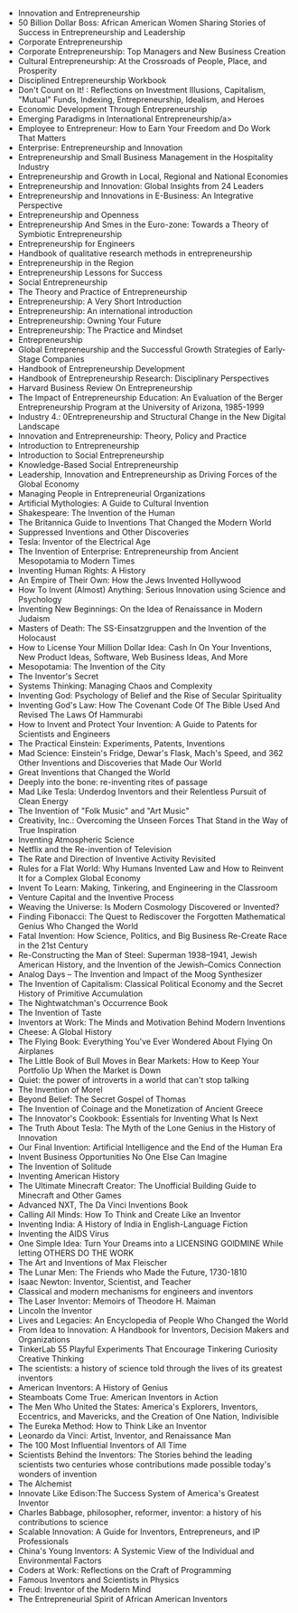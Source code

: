 <ul>


 <li><a target="_blank" href="https://github.com/manjunath5496/Entrepreneurship-Books/blob/master/ent(1).pdf" style="text-decoration:none;">Innovation and Entrepreneurship</a></li>
                            
 <li><a target="_blank" href="https://github.com/manjunath5496/Entrepreneurship-Books/blob/master/ent(2).pdf" style="text-decoration:none;">50 Billion Dollar Boss: African American Women Sharing Stories of Success in Entrepreneurship and Leadership</a></li>

<li><a target="_blank" href="https://github.com/manjunath5496/Entrepreneurship-Books/blob/master/ent(3).pdf" style="text-decoration:none;">Corporate Entrepreneurship</a></li>
 <li><a target="_blank" href="https://github.com/manjunath5496/Entrepreneurship-Books/blob/master/ent(4).pdf" style="text-decoration:none;">Corporate Entrepreneurship: Top Managers and New Business Creation</a></li>                              
<li><a target="_blank" href="https://github.com/manjunath5496/Entrepreneurship-Books/blob/master/ent(5).pdf" style="text-decoration:none;">Cultural Entrepreneurship: At the Crossroads of People, Place, and Prosperity</a></li>

 <li><a target="_blank" href="https://github.com/manjunath5496/Entrepreneurship-Books/blob/master/ent(6).pdf" style="text-decoration:none;">Disciplined Entrepreneurship Workbook</a></li>
                            
 <li><a target="_blank" href="https://github.com/manjunath5496/Entrepreneurship-Books/blob/master/ent(7).pdf" style="text-decoration:none;">Don't Count on It! : Reflections on Investment Illusions, Capitalism, "Mutual" Funds, Indexing, Entrepreneurship, Idealism, and Heroes</a></li>

<li><a target="_blank" href="https://github.com/manjunath5496/Entrepreneurship-Books/blob/master/ent(8).pdf" style="text-decoration:none;">Economic Development Through Entrepreneurship</a></li>
 <li><a target="_blank" href="https://github.com/manjunath5496/Entrepreneurship-Books/blob/master/ent(9).pdf" style="text-decoration:none;">Emerging Paradigms in International Entrepreneurship/a></li>                              
<li><a target="_blank" href="https://github.com/manjunath5496/Entrepreneurship-Books/blob/master/ent(10).pdf" style="text-decoration:none;">Employee to Entrepreneur: How to Earn Your Freedom and Do Work That Matters</a></li>


 <li><a target="_blank" href="https://github.com/manjunath5496/Entrepreneurship-Books/blob/master/ent(11).pdf" style="text-decoration:none;">Enterprise: Entrepreneurship and Innovation</a></li>
                            
 <li><a target="_blank" href="https://github.com/manjunath5496/Entrepreneurship-Books/blob/master/ent(12).pdf" style="text-decoration:none;">Entrepreneurship and Small Business Management in the Hospitality Industry</a></li>

<li><a target="_blank" href="https://github.com/manjunath5496/Entrepreneurship-Books/blob/master/ent(13).pdf" style="text-decoration:none;"> Entrepreneurship and Growth in Local, Regional and National Economies</a></li>
 <li><a target="_blank" href="https://github.com/manjunath5496/Entrepreneurship-Books/blob/master/ent(14).pdf" style="text-decoration:none;"> Entrepreneurship and Innovation: Global Insights from 24 Leaders</a></li>                              
<li><a target="_blank" href="https://github.com/manjunath5496/Entrepreneurship-Books/blob/master/ent(15).pdf" style="text-decoration:none;">Entrepreneurship and Innovations in E-Business: An Integrative Perspective</a></li>

 <li><a target="_blank" href="https://github.com/manjunath5496/Entrepreneurship-Books/blob/master/ent(16).pdf" style="text-decoration:none;">Entrepreneurship and Openness</a></li>
                            
 <li><a target="_blank" href="https://github.com/manjunath5496/Entrepreneurship-Books/blob/master/ent(17).pdf" style="text-decoration:none;">Entrepreneurship And Smes in the Euro-zone: Towards a Theory of Symbiotic Entrepreneurship</a></li>

<li><a target="_blank" href="https://github.com/manjunath5496/Entrepreneurship-Books/blob/master/ent(18).pdf" style="text-decoration:none;">Entrepreneurship for Engineers</a></li>
 <li><a target="_blank" href="https://github.com/manjunath5496/Entrepreneurship-Books/blob/master/ent(19).pdf" style="text-decoration:none;">Handbook of qualitative research methods in entrepreneurship</a></li>                              
<li><a target="_blank" href="https://github.com/manjunath5496/Entrepreneurship-Books/blob/master/ent(20).pdf" style="text-decoration:none;">Entrepreneurship in the Region</a></li>


 <li><a target="_blank" href="https://github.com/manjunath5496/Entrepreneurship-Books/blob/master/ent(21).pdf" style="text-decoration:none;">Entrepreneurship Lessons for Success</a></li>
                            
 <li><a target="_blank" href="https://github.com/manjunath5496/Entrepreneurship-Books/blob/master/ent(22).pdf" style="text-decoration:none;">Social Entrepreneurship</a></li>

<li><a target="_blank" href="https://github.com/manjunath5496/Entrepreneurship-Books/blob/master/ent(23).pdf" style="text-decoration:none;">The Theory and Practice of Entrepreneurship</a></li>
 <li><a target="_blank" href="https://github.com/manjunath5496/Entrepreneurship-Books/blob/master/ent(24).pdf" style="text-decoration:none;">Entrepreneurship: A Very Short Introduction</a></li>                              
<li><a target="_blank" href="https://github.com/manjunath5496/Entrepreneurship-Books/blob/master/ent(25).pdf" style="text-decoration:none;">Entrepreneurship: An international introduction</a></li>


 <li><a target="_blank" href="https://github.com/manjunath5496/Entrepreneurship-Books/blob/master/ent(26).pdf" style="text-decoration:none;">Entrepreneurship: Owning Your Future</a></li>
                            
 <li><a target="_blank" href="https://github.com/manjunath5496/Entrepreneurship-Books/blob/master/ent(27).pdf" style="text-decoration:none;">Entrepreneurship: The Practice and Mindset</a></li>

<li><a target="_blank" href="https://github.com/manjunath5496/Entrepreneurship-Books/blob/master/ent(28).pdf" style="text-decoration:none;">Entrepreneurship</a></li>
 <li><a target="_blank" href="https://github.com/manjunath5496/Entrepreneurship-Books/blob/master/ent(29).pdf" style="text-decoration:none;">Global Entrepreneurship and the Successful Growth Strategies of Early-Stage Companies</a></li>                              
<li><a target="_blank" href="https://github.com/manjunath5496/Entrepreneurship-Books/blob/master/ent(30).pdf" style="text-decoration:none;">Handbook of Entrepreneurship Development </a></li>


 <li><a target="_blank" href="https://github.com/manjunath5496/Entrepreneurship-Books/blob/master/ent(31).pdf" style="text-decoration:none;">Handbook of Entrepreneurship Research: Disciplinary Perspectives</a></li>
                            
 <li><a target="_blank" href="https://github.com/manjunath5496/Entrepreneurship-Books/blob/master/ent(32).pdf" style="text-decoration:none;">Harvard Business Review On Entrepreneurship</a></li>

<li><a target="_blank" href="https://github.com/manjunath5496/Entrepreneurship-Books/blob/master/ent(33).pdf" style="text-decoration:none;">The Impact of Entrepreneurship Education: An Evaluation of the Berger Entrepreneurship Program at the University of Arizona, 1985-1999</a></li>
 <li><a target="_blank" href="https://github.com/manjunath5496/Entrepreneurship-Books/blob/master/ent(34).pdf" style="text-decoration:none;">Industry 4.: 0Entrepreneurship and Structural Change in the New Digital Landscape</a></li>                              
<li><a target="_blank" href="https://github.com/manjunath5496/Entrepreneurship-Books/blob/master/ent(35).pdf" style="text-decoration:none;">Innovation and Entrepreneurship: Theory, Policy and Practice</a></li>

 <li><a target="_blank" href="https://github.com/manjunath5496/Entrepreneurship-Books/blob/master/ent(36).pdf" style="text-decoration:none;">Introduction to Entrepreneurship</a></li>                              
<li><a target="_blank" href="https://github.com/manjunath5496/Entrepreneurship-Books/blob/master/ent(37).pdf" style="text-decoration:none;">Introduction to Social Entrepreneurship</a></li>

<li><a target="_blank" href="https://github.com/manjunath5496/Entrepreneurship-Books/blob/master/ent(38).pdf" style="text-decoration:none;">Knowledge-Based Social Entrepreneurship</a></li>
                            
 <li><a target="_blank" href="https://github.com/manjunath5496/Entrepreneurship-Books/blob/master/ent(39).rar" style="text-decoration:none;"> Leadership, Innovation and Entrepreneurship as Driving Forces of the Global Economy</a></li>

<li><a target="_blank" href="https://github.com/manjunath5496/Entrepreneurship-Books/blob/master/ent(40).pdf" style="text-decoration:none;">Managing People in Entrepreneurial Organizations</a></li>
 <li><a target="_blank" href="https://github.com/manjunath5496/Entrepreneurship-Books/blob/master/ent(41).pdf" style="text-decoration:none;">Artificial Mythologies: A Guide to Cultural Invention</a></li>                              
<li><a target="_blank" href="https://github.com/manjunath5496/Entrepreneurship-Books/blob/master/ent(42).pdf" style="text-decoration:none;">Shakespeare: The Invention of the Human</a></li>

 <li><a target="_blank" href="https://github.com/manjunath5496/Entrepreneurship-Books/blob/master/ent(43).pdf" style="text-decoration:none;">The Britannica Guide to Inventions That Changed the Modern World</a></li>                              
<li><a target="_blank" href="https://github.com/manjunath5496/Entrepreneurship-Books/blob/master/ent(44).pdf" style="text-decoration:none;"> Suppressed Inventions and Other Discoveries</a></li>
<li><a target="_blank" href="https://github.com/manjunath5496/Entrepreneurship-Books/blob/master/ent(45).pdf" style="text-decoration:none;">Tesla: Inventor of the Electrical Age</a></li>

 <li><a target="_blank" href="https://github.com/manjunath5496/Entrepreneurship-Books/blob/master/ent(46).pdf" style="text-decoration:none;">
The Invention of Enterprise: Entrepreneurship from Ancient Mesopotamia to Modern Times</a></li>                              
<li><a target="_blank" href="https://github.com/manjunath5496/Entrepreneurship-Books/blob/master/ent(47).pdf" style="text-decoration:none;">Inventing Human Rights: A History</a></li>
 <li><a target="_blank" href="https://github.com/manjunath5496/Entrepreneurship-Books/blob/master/ent(48).pdf" style="text-decoration:none;">An Empire of Their Own: How the Jews Invented Hollywood</a></li>  
 
<li><a target="_blank" href="https://github.com/manjunath5496/Entrepreneurship-Books/blob/master/ent(49).pdf" style="text-decoration:none;">How To Invent (Almost) Anything: Serious Innovation using Science and Psychology</a></li>
<li><a target="_blank" href="https://github.com/manjunath5496/Entrepreneurship-Books/blob/master/ent(50).pdf" style="text-decoration:none;">Inventing New Beginnings: On the Idea of Renaissance in Modern Judaism</a></li>

 <li><a target="_blank" href="https://github.com/manjunath5496/Entrepreneurship-Books/blob/master/ent(51).pdf" style="text-decoration:none;">Masters of Death: The SS-Einsatzgruppen and the Invention of the Holocaust</a></li> 
 <li><a target="_blank" href="https://github.com/manjunath5496/Entrepreneurship-Books/blob/master/ent(52).pdf" style="text-decoration:none;">How to License Your Million Dollar Idea: Cash In On Your Inventions, New Product Ideas, Software, Web Business Ideas, And More</a></li> 
<li><a target="_blank" href="https://github.com/manjunath5496/Entrepreneurship-Books/blob/master/ent(53).pdf" style="text-decoration:none;">Mesopotamia: The Invention of the City</a></li>
<li><a target="_blank" href="https://github.com/manjunath5496/Entrepreneurship-Books/blob/master/ent(54).pdf" style="text-decoration:none;">The Inventor's Secret</a></li>
<li><a target="_blank" href="https://github.com/manjunath5496/Entrepreneurship-Books/blob/master/ent(55).pdf" style="text-decoration:none;">Systems Thinking: Managing Chaos and Complexity</a></li>

 <li><a target="_blank" href="https://github.com/manjunath5496/Entrepreneurship-Books/blob/master/ent(56).pdf" style="text-decoration:none;">Inventing God: Psychology of Belief and the Rise of Secular Spirituality</a></li>                              
<li><a target="_blank" href="https://github.com/manjunath5496/Entrepreneurship-Books/blob/master/ent(57).pdf" style="text-decoration:none;">Inventing God's Law: How The Covenant Code Of The Bible Used And Revised The Laws Of Hammurabi</a></li>

<li><a target="_blank" href="https://github.com/manjunath5496/Entrepreneurship-Books/blob/master/ent(58).pdf" style="text-decoration:none;">How to Invent and Protect Your Invention: A Guide to Patents for Scientists and Engineers</a></li>                              
<li><a target="_blank" href="https://github.com/manjunath5496/Entrepreneurship-Books/blob/master/ent(59).pdf" style="text-decoration:none;">The Practical Einstein: Experiments, Patents, Inventions</a></li>

<li><a target="_blank" href="https://github.com/manjunath5496/Entrepreneurship-Books/blob/master/ent(60).pdf" style="text-decoration:none;">Mad Science: Einstein's Fridge, Dewar's Flask, Mach's Speed, and 362 Other Inventions and Discoveries that Made Our World</a></li>

 <li><a target="_blank" href="https://github.com/manjunath5496/Entrepreneurship-Books/blob/master/ent(61).pdf" style="text-decoration:none;">Great Inventions that Changed the World</a></li>                              
<li><a target="_blank" href="https://github.com/manjunath5496/Entrepreneurship-Books/blob/master/ent(62).pdf" style="text-decoration:none;">Deeply into the bone: re-inventing rites of passage</a></li>

<li><a target="_blank" href="https://github.com/manjunath5496/Entrepreneurship-Books/blob/master/ent(63).pdf" style="text-decoration:none;">Mad Like Tesla: Underdog Inventors and their Relentless Pursuit of Clean Energy</a></li>                              
<li><a target="_blank" href="https://github.com/manjunath5496/Entrepreneurship-Books/blob/master/ent(64).pdf" style="text-decoration:none;">The Invention of "Folk Music" and "Art Music"</a></li>

 <li><a target="_blank" href="https://github.com/manjunath5496/Entrepreneurship-Books/blob/master/ent(65).pdf" style="text-decoration:none;">Creativity, Inc.: Overcoming the Unseen Forces That Stand in the Way of True Inspiration</a></li>                              
<li><a target="_blank" href="https://github.com/manjunath5496/Entrepreneurship-Books/blob/master/ent(66).pdf" style="text-decoration:none;">Inventing Atmospheric Science</a></li>

<li><a target="_blank" href="https://github.com/manjunath5496/Entrepreneurship-Books/blob/master/ent(67).pdf" style="text-decoration:none;">
Netflix and the Re-invention of Television</a></li>                              
<li><a target="_blank" href="https://github.com/manjunath5496/Entrepreneurship-Books/blob/master/ent(68).pdf" style="text-decoration:none;">The Rate and Direction of Inventive Activity Revisited</a></li>

<li><a target="_blank" href="https://github.com/manjunath5496/Entrepreneurship-Books/blob/master/ent(69).pdf" style="text-decoration:none;">Rules for a Flat World: Why Humans Invented Law and How to Reinvent It for a Complex Global Economy</a></li>

<li><a target="_blank" href="https://github.com/manjunath5496/Entrepreneurship-Books/blob/master/ent(70).pdf" style="text-decoration:none;">Invent To Learn: Making, Tinkering, and Engineering in the Classroom</a></li>                              
<li><a target="_blank" href="https://github.com/manjunath5496/Entrepreneurship-Books/blob/master/ent(71).pdf" style="text-decoration:none;">Venture Capital and the Inventive Process</a></li>



<li><a target="_blank" href="https://github.com/manjunath5496/Entrepreneurship-Books/blob/master/ent(72).pdf" style="text-decoration:none;">Weaving the Universe: Is Modern Cosmology Discovered or Invented?</a></li>                              
<li><a target="_blank" href="https://github.com/manjunath5496/Entrepreneurship-Books/blob/master/ent(73).pdf" style="text-decoration:none;">Finding Fibonacci: The Quest to Rediscover the Forgotten Mathematical Genius Who Changed the World</a></li>

<li><a target="_blank" href="https://github.com/manjunath5496/Entrepreneurship-Books/blob/master/ent(74).pdf" style="text-decoration:none;">Fatal Invention: How Science, Politics, and Big Business Re-Create Race in the 21st Century</a></li>                              
<li><a target="_blank" href="https://github.com/manjunath5496/Entrepreneurship-Books/blob/master/ent(75).pdf" style="text-decoration:none;">Re-Constructing the Man of Steel: Superman 1938–1941, Jewish American History, and the Invention of the Jewish–Comics
Connection</a></li>

<li><a target="_blank" href="https://github.com/manjunath5496/Entrepreneurship-Books/blob/master/ent(76).pdf" style="text-decoration:none;">Analog Days – The Invention and Impact of the Moog Synthesizer</a></li>

 <li><a target="_blank" href="https://github.com/manjunath5496/Entrepreneurship-Books/blob/master/ent(77).pdf" style="text-decoration:none;">The Invention of Capitalism: Classical Political Economy and the Secret History of Primitive Accumulation</a></li>                              
<li><a target="_blank" href="https://github.com/manjunath5496/Entrepreneurship-Books/blob/master/ent(78).pdf" style="text-decoration:none;">The Nightwatchman's Occurrence Book</a></li>

<li><a target="_blank" href="https://github.com/manjunath5496/Entrepreneurship-Books/blob/master/ent(79).pdf" style="text-decoration:none;">The Invention of Taste</a></li>                              
<li><a target="_blank" href="https://github.com/manjunath5496/Entrepreneurship-Books/blob/master/ent(80).pdf" style="text-decoration:none;">Inventors at Work: The Minds and Motivation Behind Modern Inventions</a></li>

 <li><a target="_blank" href="https://github.com/manjunath5496/Entrepreneurship-Books/blob/master/ent(81).pdf" style="text-decoration:none;">Cheese: A Global History</a></li>                              
<li><a target="_blank" href="https://github.com/manjunath5496/Entrepreneurship-Books/blob/master/ent(82).pdf" style="text-decoration:none;">The Flying Book: Everything You've Ever Wondered About Flying On Airplanes</a></li>

<li><a target="_blank" href="https://github.com/manjunath5496/Entrepreneurship-Books/blob/master/ent(83).pdf" style="text-decoration:none;">The Little Book of Bull Moves in Bear Markets: How to Keep Your Portfolio Up When the Market is Down</a></li>                              
<li><a target="_blank" href="https://github.com/manjunath5496/Entrepreneurship-Books/blob/master/ent(84).pdf" style="text-decoration:none;">Quiet: the power of introverts in a world that can't stop talking</a></li>

<li><a target="_blank" href="https://github.com/manjunath5496/Entrepreneurship-Books/blob/master/ent(85).pdf" style="text-decoration:none;">The Invention of Morel</a></li>

<li><a target="_blank" href="https://github.com/manjunath5496/Entrepreneurship-Books/blob/master/ent(86).pdf" style="text-decoration:none;">Beyond Belief: The Secret Gospel of Thomas</a></li>                              
<li><a target="_blank" href="https://github.com/manjunath5496/Entrepreneurship-Books/blob/master/ent(87).pdf" style="text-decoration:none;">The Invention of Coinage and the Monetization of Ancient Greece</a></li>

<li><a target="_blank" href="https://github.com/manjunath5496/Entrepreneurship-Books/blob/master/ent(88).pdf" style="text-decoration:none;">The Innovator's Cookbook: Essentials for Inventing What Is Next</a></li>                              
<li><a target="_blank" href="https://github.com/manjunath5496/Entrepreneurship-Books/blob/master/ent(89).pdf" style="text-decoration:none;">The Truth About Tesla: The Myth of the Lone Genius in the History of Innovation</a></li>


<li><a target="_blank" href="https://github.com/manjunath5496/Entrepreneurship-Books/blob/master/ent(90).pdf" style="text-decoration:none;">Our Final Invention: Artificial Intelligence and the End of the Human Era</a></li>                              
<li><a target="_blank" href="https://github.com/manjunath5496/Entrepreneurship-Books/blob/master/ent(91).pdf" style="text-decoration:none;">Invent Business Opportunities No One Else Can Imagine</a></li>

<li><a target="_blank" href="https://github.com/manjunath5496/Entrepreneurship-Books/blob/master/ent(92).pdf" style="text-decoration:none;">The Invention of Solitude</a></li>                              
<li><a target="_blank" href="https://github.com/manjunath5496/Entrepreneurship-Books/blob/master/ent(93).pdf" style="text-decoration:none;">Inventing American History</a></li>

<li><a target="_blank" href="https://github.com/manjunath5496/Entrepreneurship-Books/blob/master/ent(94).rar" style="text-decoration:none;">The Ultimate Minecraft Creator: The Unofficial Building Guide to Minecraft and Other Games</a></li>                              
<li><a target="_blank" href="https://github.com/manjunath5496/Entrepreneurship-Books/blob/master/ent(95).rar" style="text-decoration:none;">Advanced NXT, The Da Vinci Inventions Book</a></li>

<li><a target="_blank" href="https://github.com/manjunath5496/Entrepreneurship-Books/blob/master/ent(96).rar" style="text-decoration:none;"> Calling All Minds: How To Think and Create Like an Inventor</a></li>                              
<li><a target="_blank" href="https://github.com/manjunath5496/Entrepreneurship-Books/blob/master/ent(97).pdf" style="text-decoration:none;">Inventing India: A History of India in English-Language Fiction</a></li>

<li><a target="_blank" href="https://github.com/manjunath5496/Entrepreneurship-Books/blob/master/ent(98).pdf" style="text-decoration:none;">Inventing the AIDS Virus</a></li>                              
<li><a target="_blank" href="https://github.com/manjunath5496/Entrepreneurship-Books/blob/master/ent(99).pdf" style="text-decoration:none;">One Simple Idea: Turn Your Dreams into a LICENSING GOlDMINE While letting OTHERS DO THE WORK</a></li>

<li><a target="_blank" href="https://github.com/manjunath5496/Entrepreneurship-Books/blob/master/ent(100).pdf" style="text-decoration:none;">The Art and Inventions of Max Fleischer</a></li>                              

                           
<li><a target="_blank" href="https://github.com/manjunath5496/Entrepreneurship-Books/blob/master/ent(101).pdf" style="text-decoration:none;">The Lunar Men: The Friends who Made the Future, 1730-1810</a></li>

<li><a target="_blank" href="https://github.com/manjunath5496/Entrepreneurship-Books/blob/master/ent(102).pdf" style="text-decoration:none;">Isaac Newton: Inventor, Scientist, and Teacher</a></li>                              
<li><a target="_blank" href="https://github.com/manjunath5496/Entrepreneurship-Books/blob/master/ent(103).pdf" style="text-decoration:none;">
Classical and modern mechanisms for engineers and inventors</a></li>

<li><a target="_blank" href="https://github.com/manjunath5496/Entrepreneurship-Books/blob/master/ent(104).pdf" style="text-decoration:none;">The Laser Inventor: Memoirs of Theodore H. Maiman</a></li>                              
<li><a target="_blank" href="https://github.com/manjunath5496/Entrepreneurship-Books/blob/master/ent(105).pdf" style="text-decoration:none;">Lincoln the Inventor</a></li>

<li><a target="_blank" href="https://github.com/manjunath5496/Entrepreneurship-Books/blob/master/ent(106).pdf" style="text-decoration:none;">Lives and Legacies: An Encyclopedia of People Who Changed the World</a></li>                              
<li><a target="_blank" href="https://github.com/manjunath5496/Entrepreneurship-Books/blob/master/ent(107).pdf" style="text-decoration:none;">From Idea to Innovation: A Handbook for Inventors, Decision Makers and Organizations</a></li>

<li><a target="_blank" href="https://github.com/manjunath5496/Entrepreneurship-Books/blob/master/ent(108).pdf" style="text-decoration:none;">TinkerLab 55 Playful Experiments That Encourage Tinkering Curiosity Creative Thinking</a></li>

<li><a target="_blank" href="https://github.com/manjunath5496/Entrepreneurship-Books/blob/master/ent(109).pdf" style="text-decoration:none;">The scientists: a history of science told through the lives of its greatest inventors</a></li>                              
<li><a target="_blank" href="https://github.com/manjunath5496/Entrepreneurship-Books/blob/master/ent(110).pdf" style="text-decoration:none;">American Inventors: A History of Genius</a></li>
<li><a target="_blank" href="https://github.com/manjunath5496/Entrepreneurship-Books/blob/master/ent(111).pdf" style="text-decoration:none;">Steamboats Come True: American Inventors in Action</a></li>

<li><a target="_blank" href="https://github.com/manjunath5496/Entrepreneurship-Books/blob/master/ent(112).pdf" style="text-decoration:none;">The Men Who United the States: America's Explorers, Inventors, Eccentrics, and Mavericks, and the Creation of One Nation, Indivisible</a></li>                              
<li><a target="_blank" href="https://github.com/manjunath5496/Entrepreneurship-Books/blob/master/ent(113).pdf" style="text-decoration:none;">The Eureka Method: How to Think Like an Inventor</a></li>

<li><a target="_blank" href="https://github.com/manjunath5496/Entrepreneurship-Books/blob/master/ent(114).pdf" style="text-decoration:none;">Leonardo da Vinci: Artist, Inventor, and Renaissance Man</a></li>

<li><a target="_blank" href="https://github.com/manjunath5496/Entrepreneurship-Books/blob/master/ent(115).pdf" style="text-decoration:none;">The 100 Most Influential Inventors of All Time</a></li>                              
<li><a target="_blank" href="https://github.com/manjunath5496/Entrepreneurship-Books/blob/master/ent(116).pdf" style="text-decoration:none;">Scientists Behind the Inventors: The Stories behind the leading scientists two centuries whose contributions made possible today's wonders of invention</a></li>
<li><a target="_blank" href="https://github.com/manjunath5496/Entrepreneurship-Books/blob/master/ent(117).pdf" style="text-decoration:none;">The Alchemist</a></li>

<li><a target="_blank" href="https://github.com/manjunath5496/Entrepreneurship-Books/blob/master/ent(118).pdf" style="text-decoration:none;">Innovate Like Edison:The Success System of America's Greatest Inventor </a></li>                              
<li><a target="_blank" href="https://github.com/manjunath5496/Entrepreneurship-Books/blob/master/ent(119).pdf" style="text-decoration:none;">Charles Babbage, philosopher, reformer, inventor: a history of his contributions to science</a></li>
<li><a target="_blank" href="https://github.com/manjunath5496/Entrepreneurship-Books/blob/master/ent(120).pdf" style="text-decoration:none;">Scalable Innovation: A Guide for Inventors, Entrepreneurs, and IP Professionals </a></li>


<li><a target="_blank" href="https://github.com/manjunath5496/Entrepreneurship-Books/blob/master/ent(121).pdf" style="text-decoration:none;">
China's Young Inventors: A Systemic View of the Individual and Environmental Factors</a></li>                              
<li><a target="_blank" href="https://github.com/manjunath5496/Entrepreneurship-Books/blob/master/ent(122).pdf" style="text-decoration:none;">Coders at Work: Reflections on the Craft of Programming</a></li>
<li><a target="_blank" href="https://github.com/manjunath5496/Entrepreneurship-Books/blob/master/ent(123).pdf" style="text-decoration:none;">Famous Inventors and Scientists in Physics</a></li>

<li><a target="_blank" href="https://github.com/manjunath5496/Entrepreneurship-Books/blob/master/ent(124).pdf" style="text-decoration:none;">Freud: Inventor of the Modern Mind</a></li>                              
<li><a target="_blank" href="https://github.com/manjunath5496/Entrepreneurship-Books/blob/master/ent(125).pdf" style="text-decoration:none;">The Entrepreneurial Spirit of African American Inventors</a></li>



</ul>

</br>
